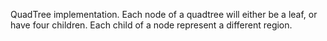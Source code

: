QuadTree implementation. Each node of a quadtree will either be a leaf, or have four children.
Each child of a node represent a different region.
